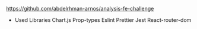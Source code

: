 https://github.com/abdelrhman-arnos/analysis-fe-challenge

- Used Libraries
Chart.js
Prop-types
Eslint
Prettier
Jest
React-router-dom
